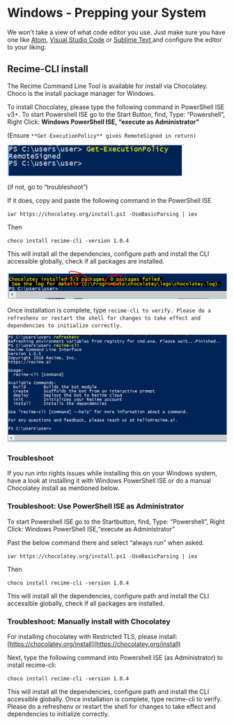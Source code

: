 # **Windows - Prepping your System**

We won’t take a view of what code editor you use. Just make sure you have one like [Atom](https://atom.io/), [Visual Studio Code](https://code.visualstudio.com/) or [Sublime Text ](https://www.sublimetext.com/3)and configure the editor to your liking.

## **Recime-CLI install**

The Recime Command Line Tool is available for install via Chocolatey. Choco is the install package manager for Windows.

To install Chocolatey, please type the following command in PowerShell ISE v3+. To start Powershell ISE go to the Start Button, find, Type: “Powershell”, Right Click: **Windows PowerShell ISE, “execute as Administrator”**

\(Ensure `**Get-ExecutionPolicy** gives RemoteSigned in return)`

![](/assets/image01.png)

\(if not, go to “troubleshoot”\)

If it does, copy and paste the following command in the PowerShell ISE

```
iwr https://chocolatey.org/install.ps1 -UseBasicParsing | iex
```

Then

```
choco install recime-cli -version 1.0.4
```

This will install all the dependencies, configure path and install the CLI accessible globally, check if all packages are installed.

![](/assets/image00.png)

Once installation is complete, type `recime-cli to verify. Please do a refreshenv or restart the shell for changes to take effect and dependencies to initialize correctly.`

![](/assets/image03.png)

### **Troubleshoot**

If you run into rights issues while installing this on your Windows system, have a look at installing it with Windows PowerShell ISE or do a manual Chocolatey install as mentioned below.

### **Troubleshoot: Use PowerShell ISE as Administrator**

To start Powershell ISE go to the Startbutton, find, Type: “Powershell”, Right Click: Windows PowerShell ISE,“execute as Administrator”

Past the below command there and select “always run” when asked.

```
iwr https://chocolatey.org/install.ps1 -UseBasicParsing | iex
```

Then

```
choco install recime-cli -version 1.0.4
```

This will install all the dependencies, configure path and install the CLI accessible globally, check if all packages are installed.

###  **Troubleshoot: Manually install with Chocolatey**

For installing chocolatey with Restricted TLS, please install:[https://chocolatey.org/install](https://chocolatey.org/install)

Next, type the following command into Powershell ISE \(as Administrator\) to install recime-cli:

```
choco install recime-cli -version 1.0.4
```

This will install all the dependencies, configure path and install the CLI accessible globally. Once installation is complete, type recime-cli to verify. Please do a refreshenv or restart the shell for changes to take effect and dependencies to initialize correctly.
